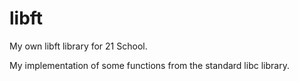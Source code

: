 # libft
My own libft library for 21 School.

My implementation of some functions from the standard libc library.
